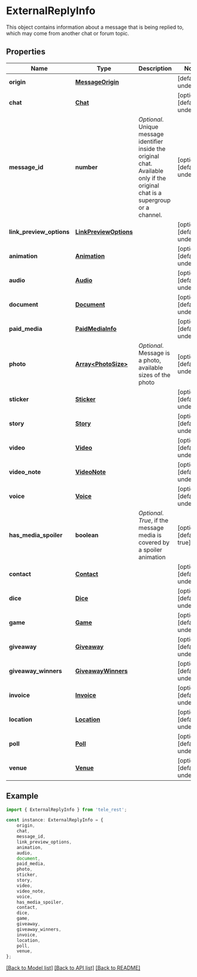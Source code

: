# ExternalReplyInfo

This object contains information about a message that is being replied to, which may come from another chat or forum topic.

## Properties

Name | Type | Description | Notes
------------ | ------------- | ------------- | -------------
**origin** | [**MessageOrigin**](MessageOrigin.md) |  | [default to undefined]
**chat** | [**Chat**](Chat.md) |  | [optional] [default to undefined]
**message_id** | **number** | *Optional*. Unique message identifier inside the original chat. Available only if the original chat is a supergroup or a channel. | [optional] [default to undefined]
**link_preview_options** | [**LinkPreviewOptions**](LinkPreviewOptions.md) |  | [optional] [default to undefined]
**animation** | [**Animation**](Animation.md) |  | [optional] [default to undefined]
**audio** | [**Audio**](Audio.md) |  | [optional] [default to undefined]
**document** | [**Document**](Document.md) |  | [optional] [default to undefined]
**paid_media** | [**PaidMediaInfo**](PaidMediaInfo.md) |  | [optional] [default to undefined]
**photo** | [**Array&lt;PhotoSize&gt;**](PhotoSize.md) | *Optional*. Message is a photo, available sizes of the photo | [optional] [default to undefined]
**sticker** | [**Sticker**](Sticker.md) |  | [optional] [default to undefined]
**story** | [**Story**](Story.md) |  | [optional] [default to undefined]
**video** | [**Video**](Video.md) |  | [optional] [default to undefined]
**video_note** | [**VideoNote**](VideoNote.md) |  | [optional] [default to undefined]
**voice** | [**Voice**](Voice.md) |  | [optional] [default to undefined]
**has_media_spoiler** | **boolean** | *Optional*. *True*, if the message media is covered by a spoiler animation | [optional] [default to true]
**contact** | [**Contact**](Contact.md) |  | [optional] [default to undefined]
**dice** | [**Dice**](Dice.md) |  | [optional] [default to undefined]
**game** | [**Game**](Game.md) |  | [optional] [default to undefined]
**giveaway** | [**Giveaway**](Giveaway.md) |  | [optional] [default to undefined]
**giveaway_winners** | [**GiveawayWinners**](GiveawayWinners.md) |  | [optional] [default to undefined]
**invoice** | [**Invoice**](Invoice.md) |  | [optional] [default to undefined]
**location** | [**Location**](Location.md) |  | [optional] [default to undefined]
**poll** | [**Poll**](Poll.md) |  | [optional] [default to undefined]
**venue** | [**Venue**](Venue.md) |  | [optional] [default to undefined]

## Example

```typescript
import { ExternalReplyInfo } from 'tele_rest';

const instance: ExternalReplyInfo = {
    origin,
    chat,
    message_id,
    link_preview_options,
    animation,
    audio,
    document,
    paid_media,
    photo,
    sticker,
    story,
    video,
    video_note,
    voice,
    has_media_spoiler,
    contact,
    dice,
    game,
    giveaway,
    giveaway_winners,
    invoice,
    location,
    poll,
    venue,
};
```

[[Back to Model list]](../README.md#documentation-for-models) [[Back to API list]](../README.md#documentation-for-api-endpoints) [[Back to README]](../README.md)
